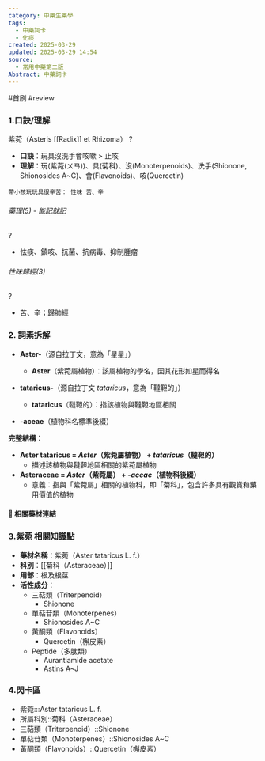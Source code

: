 ```yaml
---
category: 中藥生藥學
tags:
  - 中藥詞卡
  - 化痰
created: 2025-03-29
updated: 2025-03-29 14:54
source:
  - 常用中藥第二版
Abstract: 中藥詞卡
---
```


#首刷 #review

### 1.口訣/理解
紫菀（Asteris [[Radix]] et Rhizoma）
?
- **口訣**：玩具沒洗手會咳嗽 > 止咳
- **理解**：玩(紫菀(ㄨㄢ))、具(菊科)、沒(Monoterpenoids)、洗手(Shionone, Shionosides A~C)、會(Flavonoids)、咳(Quercetin)
> 
	帶小孩玩玩具很辛苦： 性味 苦、辛

###### 藥理(5) - 能記就記
?
- 怯痰、鎮咳、抗菌、抗病毒、抑制腫瘤

###### 性味歸經(3)
?
- 苦、辛；歸肺經


### 2. 詞素拆解

- **Aster-**（源自拉丁文，意為「星星」）
  - **Aster**（紫菀屬植物）：該屬植物的學名，因其花形如星而得名

- **tataricus-**（源自拉丁文 *tataricus*，意為「韃靼的」）
  - **tataricus**（韃靼的）：指該植物與韃靼地區相關

- **-aceae**（植物科名標準後綴）

**完整結構：**

- **Aster tataricus = *Aster*（紫菀屬植物） + *tataricus*（韃靼的）**
  - 描述該植物與韃靼地區相關的紫菀屬植物
- **Asteraceae = *Aster*（紫菀屬） + *-aceae*（植物科後綴）**
  - 意義：指與「紫菀屬」相關的植物科，即「菊科」，包含許多具有觀賞和藥用價值的植物 



#### 📌 相關藥材連結






### 3.紫菀 相關知識點

- **藥材名稱**：紫菀（Aster tataricus L. f.）
- **科別**：[[菊科（Asteraceae）]]
- **用部**：根及根莖
- **活性成分**：
  - 三萜類（Triterpenoid）
    - Shionone
  - 單萜苷類（Monoterpenes）
    - Shionosides A~C
  - 黃酮類（Flavonoids）
    - Quercetin（槲皮素）
  - Peptide（多肽類）
    - Aurantiamide acetate
    - Astins A~J



### 4.閃卡區

- 紫菀:::Aster tataricus L. f.
- 所屬科別::菊科（Asteraceae）
- 三萜類（Triterpenoid）::Shionone
- 單萜苷類（Monoterpenes）::Shionosides A~C
- 黃酮類（Flavonoids）::Quercetin（槲皮素）



